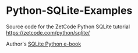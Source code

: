 # Python-SQLite-Examples
Source code for the ZetCode Python SQLite tutorial
https://zetcode.com/python/sqlite/


Author's [SQLite Python e-book](https://zetcode.com/ebooks/sqlitepython/)
